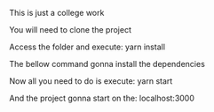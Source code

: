 This is just a college work


You will need to clone the project

Access the folder and execute: 
 yarn install 

The bellow command gonna install the dependencies

Now all you need to do is execute:
  yarn start 

And the project gonna start on the: localhost:3000
